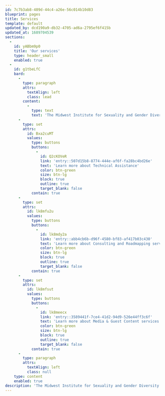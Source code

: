 ```yaml
---
id: 7c7b3ab8-409d-44c4-a26e-56c014b10d83
blueprint: pages
title: Services
template: default
updated_by: dcd190a9-db32-4705-ad6a-2795ef6f415b
updated_at: 1689704539
sections:
  -
    id: yABbm9p0
    title: 'Our services'
    type: header_small
    enabled: true
  -
    id: g1tbeLfC
    bard:
      -
        type: paragraph
        attrs:
          textAlign: left
          class: lead
        content:
          -
            type: text
            text: 'The Midwest Institute for Sexuality and Gender Diversity provides individualized technical assistance, consulting, and training to organizations seeking to advance knowledge of diverse sexualities and genders and increase capacity to support and serve the lesbian, gay, bisexual, transgender, queer, intersex, and asexual (LGBTQIA) community. Additionally, the Institute can provide custom guest content and contributions for web and print based media.'
      -
        type: set
        attrs:
          id: Bxa2cuMT
          values:
            type: buttons
            buttons:
              -
                id: Q2cKOVeR
                link: 'entry::507d15b8-8774-444e-af6f-fa28bc4bd26e'
                text: 'Learn more about Technical Assistance'
                color: btn-green
                size: btn-lg
                block: true
                outline: true
                target_blank: false
            contain: true
      -
        type: set
        attrs:
          id: lk8mfu2u
          values:
            type: buttons
            buttons:
              -
                id: lk8mdy2a
                link: 'entry::abb4cb6b-d96f-4580-bf83-af417b03c430'
                text: 'Learn more about Consulting and Roadmapping services'
                color: btn-green
                size: btn-lg
                block: true
                outline: true
                target_blank: false
            contain: true
      -
        type: set
        attrs:
          id: lk8mfsut
          values:
            type: buttons
            buttons:
              -
                id: lk8meecx
                link: 'entry::3589441f-7ce4-41d2-94d9-526e44ff3c6f'
                text: 'Learn more about Media & Guest Content services'
                color: btn-green
                size: btn-lg
                block: true
                outline: true
                target_blank: false
            contain: true
      -
        type: paragraph
        attrs:
          textAlign: left
          class: null
    type: content
    enabled: true
description: 'The Midwest Institute for Sexuality and Gender Diversity provides individualized technical assistance and training to organizations seeking to advance knowledge of diverse sexualities and genders and increase capacity to support and serve the lesbian, gay, bisexual, transgender, queer, intersex, and asexual (LGBTQIA) community.'
---
```

